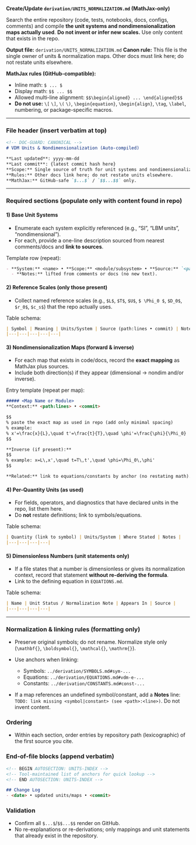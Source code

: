 **Create/Update `derivation/UNITS_NORMALIZATION.md` (MathJax-only)**

Search the entire repository (code, tests, notebooks, docs, configs, comments) and compile **the unit systems and nondimensionalization maps actually used**. **Do not invent or infer new scales.** Use only content that exists in the repo.

**Output file:** `derivation/UNITS_NORMALIZATION.md`
**Canon rule:** This file is the single owner of units & normalization maps. Other docs must link here; do not restate units elsewhere.

**MathJax rules (GitHub-compatible):**

* Inline math: `$ ... $`
* Display math: `$$ ... $$`
* Allowed multi-line alignment: `$$\begin{aligned} ... \end{aligned}$$`
* **Do not use:** `\[` `\]`, `\(` `\)`, `\begin{equation}`, `\begin{align}`, `\tag`, `\label`, numbering, or package-specific macros.

---

### File header (insert verbatim at top)

```markdown
<!-- DOC-GUARD: CANONICAL -->
# VDM Units & Nondimensionalization (Auto-compiled)

**Last updated**: yyyy-mm-dd 
**Last commit**: {latest commit hash here}
**Scope:** Single source of truth for unit systems and nondimensionalization maps used in this repository.  
**Rules:** Other docs link here; do not restate units elsewhere.  
**MathJax:** GitHub-safe `$...$` / `$$...$$` only.  
```

---

### Required sections (populate only with content found in repo)

#### 1) Base Unit Systems

* Enumerate each system explicitly referenced (e.g., “SI”, “LBM units”, “nondimensional”).
* For each, provide a one-line description sourced from nearest comments/docs and **link to sources**.

Template row (repeat):

```markdown
- **System:** <name> • **Scope:** <module/subsystem> • **Source:** `<path>:<lines> • <commit>`
  - **Notes:** lifted from comments or docs (no new text).
```

#### 2) Reference Scales (only those present)

* Collect named reference scales (e.g., `$L$`, `$T$`, `$U$`, `$ \Phi_0 $`, `$D_0$`, `$r_0$`, `$c_s$`) that the repo actually uses.

Table schema:

```markdown
| Symbol | Meaning | Units/System | Source (path:lines • commit) | Notes |
|---|---|---|---|---|
```

#### 3) Nondimensionalization Maps (forward & inverse)

* For each map that exists in code/docs, record the **exact mapping** as MathJax plus sources.
* Include both direction(s) if they appear (dimensional → nondim and/or inverse).

Entry template (repeat per map):

```markdown
##### <Map Name or Module>
**Context:** <path:lines> • <commit>

$$
% paste the exact map as used in repo (add only minimal spacing)
% example:
% x'=\frac{x}{L},\quad t'=\frac{t}{T},\quad \phi'=\frac{\phi}{\Phi_0}
$$

**Inverse (if present):**
$$
% example: x=L\,x',\quad t=T\,t',\quad \phi=\Phi_0\,\phi'
$$

**Related:** link to equations/constants by anchor (no restating math).
```

#### 4) Per-Quantity Units (as used)

* For fields, operators, and diagnostics that have declared units in the repo, list them here.
* Do **not** restate definitions; link to symbols/equations.

Table schema:

```markdown
| Quantity (link to symbol) | Units/System | Where Stated | Notes |
|---|---|---|---|
```

#### 5) Dimensionless Numbers (unit statements only)

* If a file states that a number is dimensionless or gives its normalization context, record that statement **without re-deriving the formula**.
* Link to the defining equation in `EQUATIONS.md`.

Table schema:

```markdown
| Name | Unit Status / Normalization Note | Appears In | Source |
|---|---|---|---|
```

---

### Normalization & linking rules (formatting only)

* Preserve original symbols; do not rename. Normalize style only (`\mathbf{}`, `\boldsymbol{}`, `\mathcal{}`, `\mathrm{}`).
* Use anchors when linking:

  * Symbols: `../derivation/SYMBOLS.md#sym-...`
  * Equations: `../derivation/EQUATIONS.md#vdm-e-...`
  * Constants: `../derivation/CONSTANTS.md#const-...`
* If a map references an undefined symbol/constant, add a **Notes** line: `TODO: link missing <symbol|constant> (see <path>:<line>)`. Do not invent content.

### Ordering

* Within each section, order entries by repository path (lexicographic) of the first source you cite.

### End-of-file blocks (append verbatim)

```markdown
<!-- BEGIN AUTOSECTION: UNITS-INDEX -->
<!-- Tool-maintained list of anchors for quick lookup -->
<!-- END AUTOSECTION: UNITS-INDEX -->

## Change Log
- <date> • updated units/maps • <commit>
```

### Validation

* Confirm all `$...$`/`$$...$$` render on GitHub.
* No re-explanations or re-derivations; only mappings and unit statements that already exist in the repository.
